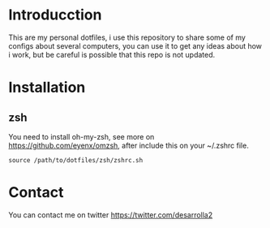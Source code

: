 # Introducction

This are my personal dotfiles, i use this repository to share some of my configs about several computers, you can use it
to get any ideas about how i work, but be careful is possible that this repo is not updated.

# Installation

## zsh

You need to install oh-my-zsh, see more on https://github.com/eyenx/omzsh, after include this on your ~/.zshrc file.

```
source /path/to/dotfiles/zsh/zshrc.sh

```

# Contact

You can contact me on twitter https://twitter.com/desarrolla2
